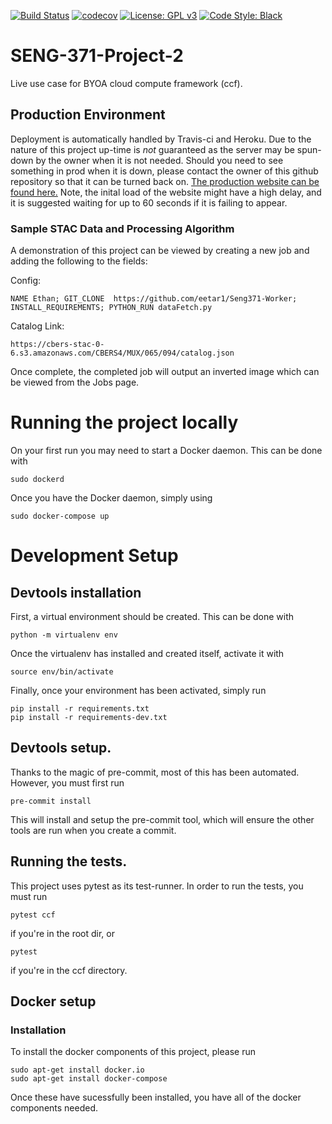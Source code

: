 [![Build Status](https://travis-ci.org/Ross-Alexandra/SENG-371-Project-2.svg?branch=master)](https://travis-ci.org/Ross-Alexandra/SENG-371-Project-2)
[![codecov](https://codecov.io/gh/Ross-Alexandra/SENG-371-Project-2/branch/master/graph/badge.svg)](https://codecov.io/gh/Ross-Alexandra/SENG-371-Project-2)
[![License: GPL v3](https://img.shields.io/badge/License-GPLv3-blue.svg)](https://www.gnu.org/licenses/gpl-3.0)
[![Code Style: Black](https://img.shields.io/badge/code%20style-black-000000.svg)](https://github.com/ambv/black)



# SENG-371-Project-2
Live use case for BYOA cloud compute framework (ccf).

## Production Environment
Deployment is automatically handled by Travis-ci and Heroku. Due to the nature of this project up-time is *not* guaranteed as the server may be spun-down by the owner when it is not needed.
Should you need to see something in prod when it is down, please contact the owner of this github repository so that it can be turned back on. 
[The production website can be found here.](https://seng371p2.herokuapp.com)
Note, the inital load of the website might have a high delay, and it is suggested waiting for up to 60 seconds if it is failing to appear.

### Sample STAC Data and Processing Algorithm
A demonstration of this project can be viewed by creating a new job and adding the following to the fields:

Config:
```
NAME Ethan; GIT_CLONE  https://github.com/eetar1/Seng371-Worker; INSTALL_REQUIREMENTS; PYTHON_RUN dataFetch.py
```
Catalog Link:
```
https://cbers-stac-0-6.s3.amazonaws.com/CBERS4/MUX/065/094/catalog.json
```

Once complete, the completed job will output an inverted image which can be viewed from the Jobs page.

# Running the project locally
On your first run you may need to start a Docker daemon. This
can be done with
``` commandline
sudo dockerd
```

Once you have the Docker daemon, simply using
``` commandline
sudo docker-compose up
```

# Development Setup

## Devtools installation
First, a virtual environment should be created.
This can be done with
``` commandline
python -m virtualenv env
```

Once the virtualenv has installed and created itself,
activate it with

``` commandline
source env/bin/activate
```

Finally, once your environment has been activated,
simply run
```
pip install -r requirements.txt
pip install -r requirements-dev.txt
```

## Devtools setup.
Thanks to the magic of pre-commit, most of this
has been automated. However, you must first run
``` commandline
pre-commit install
```

This will install and setup the pre-commit tool,
which will ensure the other tools are run when
you create a commit.

## Running the tests.
This project uses pytest as its test-runner. In order to run the tests,
you must run
``` commandline
pytest ccf
```
if you're in the root dir, or
``` commandline
pytest
```
if you're in the ccf directory.

## Docker setup
### Installation
To install the docker components of this project,
please run
``` commandline
sudo apt-get install docker.io
sudo apt-get install docker-compose
```

Once these have sucessfully been installed, you
have all of the docker components needed.